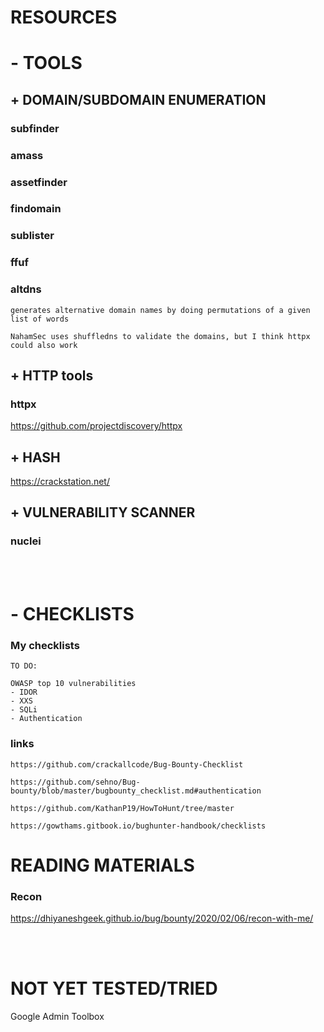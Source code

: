 # RESOURCES

# - TOOLS
## + DOMAIN/SUBDOMAIN ENUMERATION
### subfinder
### amass
### assetfinder
### findomain
### sublister
### ffuf
### altdns
    generates alternative domain names by doing permutations of a given list of words

    NahamSec uses shuffledns to validate the domains, but I think httpx could also work

## + HTTP tools
### httpx
https://github.com/projectdiscovery/httpx
    
## + HASH
https://crackstation.net/

## + VULNERABILITY SCANNER
### nuclei


<br />
<br />

# - CHECKLISTS
### My checklists
    TO DO:

    OWASP top 10 vulnerabilities
    - IDOR
    - XXS
    - SQLi
    - Authentication
    
### links
    https://github.com/crackallcode/Bug-Bounty-Checklist
    
    https://github.com/sehno/Bug-bounty/blob/master/bugbounty_checklist.md#authentication

    https://github.com/KathanP19/HowToHunt/tree/master

    https://gowthams.gitbook.io/bughunter-handbook/checklists



# READING MATERIALS
### Recon
https://dhiyaneshgeek.github.io/bug/bounty/2020/02/06/recon-with-me/


<br />
<br />

# NOT YET TESTED/TRIED
Google Admin Toolbox